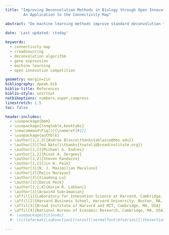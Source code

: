 ```yaml
---
title: "Improving Deconvolution Methods in Biology through Open Innovation Competitions: \
        An Application to the Connectivity Map"

abstract: "Do machine learning methods improve standard deconvolution techniques for gene expression data? This paper uses a unique new dataset combined with an open innovation competition to evaluate a wide range of gene-expression deconvolution approaches developed by 294 competitors from 20 countries. The objective of the competition was to separate the expression of individual genes from composite measures of gene pairs. Outcomes were evaluated using direct measurements of single genes from the same samples. Results indicate that the winning algorithm based on random forest regression outperformed the other methods in terms of accuracy and reproducibility. More traditional gaussian-mixture methods performed well and tended to be faster. The best deep learning approach yielded outcomes slightly inferior to the above methods. We anticipate researchers in the field will find the dataset and algorithms developed in this study to be a powerful research tool for benchmarking their deconvolution methods and a useful resource for multiple applications."
    
date: 'Last updated: \today'

keywords:
  - connectivity map
  - crowdsourcing
  - deconvolution algorithm
  - gene expression
  - machine learning
  - open innovation competition

geometry: margin=1in
bibliography: dpeak.bib
biblio-title: References
biblio-style: unsrtnat
natbiboptions: numbers,super,compress
linestretch: 1.5
toc: false 

header-includes:
  - \usepackage{bbm}
  - \usepackage{longtable,booktabs}
  - \newcommand\Fig[1]{\nameref{#1}}
  - \usepackage{authblk}
  - \author[1,2,3]{Andrea Blasco\thanks{ablasco@hbs.edu}}
  - \author[3]{Ted Natoli\thanks{tnatoli@broadinstitute.org}}
  - \author[1,2]{Michael G. Endres}
  - \author[1,2]{Rinat A. Sergeev}
  - \author[1,2]{Steven Randazzo}
  - \author[1,2]{Jin H. Paik}
  - \author[3]{N. J. Maximilian Macaluso}
  - \author[3]{Rajiv Narayan}
  - \author[3]{Xiaodong Lu}
  - \author[3]{David Peck}
  - \author[1,2,4]{Karim R. Lakhani}
  - \author[3]{Aravind Subramanian}
  - \affil[1]{Laboratory for Innovation Science at Harvard, Cambridge, MA, USA}
  - \affil[2]{Harvard Business School, Harvard University, Boston, MA, USA}
  - \affil[3]{Broad Institute of Harvard and MIT, Cambridge, MA, USA}
  - \affil[4]{National Bureau of Economic Research, Cambridge, MA, USA}
  #- \usepackage{titlesec}
  #- \titleformat{\subsection}[runin]{\normalfont\bfseries}{\thesection.\quad}{.5em}{}
  
---
```

